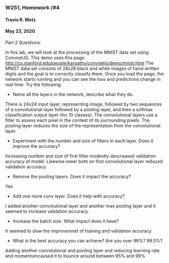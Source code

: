 ### W251, Homework /#4
#### Travis R. Metz
#### May 23, 2020

Part 2 Questions:

In this lab, we will look at the processing of the MNIST data set using ConvnetJS. This demo uses this page: http://cs.stanford.edu/people/karpathy/convnetjs/demo/mnist.html The MNIST data set consists of 28x28 black and white images of hand written digits and the goal is to correctly classify them. Once you load the page, the network starts running and you can see the loss and predictions change in real time. Try the following:

- Name all the layers in the network, describe what they do.

There is 24x24 input layer, representing image, followed by two sequences of a convolutional layer followed by a pooling layer, and then a softmax classification output layer (for 10 classes).  The convolutional layers use a filter to assess each pixel in the context of its surrounding pixels.  The pooling layer reduces the size of the representation from the convolutional layer.
- Experiment with the number and size of filters in each layer. Does it improve the accuracy?

Increasing number and size of first filter modestly descreased validation accuracy of model.  Likewise lower both on first convolutional layer reduced validation accuracy.
- Remove the pooling layers. Does it impact the accuracy?

Yes
- Add one more conv layer. Does it help with accuracy?

I added another convolutional layer and another max pooling layer and it seemed to increase validation accuracy.
- Increase the batch size. What impact does it have?

It seemed to slow the improvemnet of training and validation accuracy
- What is the best accuracy you can achieve? Are you over 99%? 99.5%?

Adding another convolutional and pooling layer and reducing learning rate and momentumcaused it to bounce around between 95% and 99%
